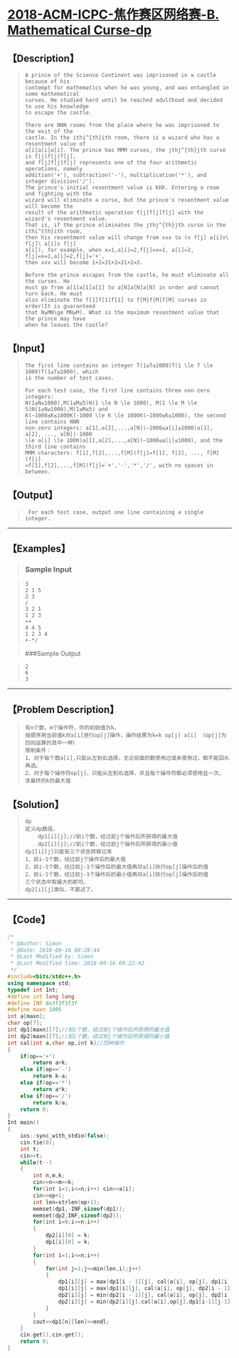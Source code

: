 #  [2018-ACM-ICPC-焦作赛区网络赛-B. Mathematical Curse-dp](https://nanti.jisuanke.com/t/31711)



## 【Description】

> ```
> A prince of the Science Continent was imprisoned in a castle because of his 
> contempt for mathematics when he was young, and was entangled in some mathematical
> curses. He studied hard until he reached adulthood and decided to use his knowledge 
> to escape the castle.
> 
> There are NNN rooms from the place where he was imprisoned to the exit of the 
> castle. In the ithi^{th}ith room, there is a wizard who has a resentment value of
> a[i]a[i]a[i]. The prince has MMM curses, the jthj^{th}jth curse is f[j]f[j]f[j], 
> and f[j]f[j]f[j] represents one of the four arithmetic operations, namely 
> addition('+'), subtraction('-'), multiplication('*'), and integer division('/'). 
> The prince's initial resentment value is KKK. Entering a room and fighting with the
> wizard will eliminate a curse, but the prince's resentment value will become the 
> result of the arithmetic operation f[j]f[j]f[j] with the wizard's resentment value.
> That is, if the prince eliminates the jthj^{th}jth curse in the ithi^{th}ith room,
> then his resentment value will change from xxx to (x f[j] a[i]x\ f[j]\ a[i]x f[j] 
> a[i]), for example, when x=1,a[i]=2,f[j]=x=1, a[i]=2, f[j]=x=1,a[i]=2,f[j]='+', 
> then xxx will become 1+2=31+2=31+2=3.
> 
> Before the prince escapes from the castle, he must eliminate all the curses. He 
> must go from a[1]a[1]a[1] to a[N]a[N]a[N] in order and cannot turn back. He must 
> also eliminate the f[1]f[1]f[1] to f[M]f[M]f[M] curses in order(It is guaranteed 
> that N≥MN\ge MN≥M). What is the maximum resentment value that the prince may have
> when he leaves the castle?
> ```

## 【Input】

> ```
> The first line contains an integer T(1≤T≤1000)T(1 \le T \le 1000)T(1≤T≤1000), which
> is the number of test cases.
> 
> For each test case, the first line contains three non-zero integers: 
> N(1≤N≤1000),M(1≤M≤5)N(1 \le N \le 1000), M(1 \le M \le 5)N(1≤N≤1000),M(1≤M≤5) and 
> K(−1000≤K≤1000K(-1000 \le K \le 1000K(−1000≤K≤1000), the second line contains NNN 
> non-zero integers: a[1],a[2],...,a[N](−1000≤a[i]≤1000)a[1], a[2], ..., a[N](-1000 
> \le a[i] \le 1000)a[1],a[2],...,a[N](−1000≤a[i]≤1000), and the third line contains
> MMM characters: f[1],f[2],...,f[M](f[j]=f[1], f[2], ..., f[M](f[j] 
> =f[1],f[2],...,f[M](f[j]='+','-','*','/', with no spaces in between.
> ```

## 【Output】

> ```
>  For each test case, output one line containing a single integer.
> ```

------



## 【Examples】 

> ### Sample Input

> ```
> 3
> 2 1 5
> 2 3
> /
> 3 2 1
> 1 2 3
> ++
> 4 4 5
> 1 2 3 4
> +-*/
> ```

> ###Sample Output

> ```
> 2
> 6
> 3
> ```

------



## 【Problem Description】

> ```
> 有n个数，m个操作符，你的初始值为k。
> 按顺序用当前值k对a[i]进行op[j]操作，操作结果为k=k op[j] a[i] （op[j]为四则运算的其中一种）
> 限制条件：
> 1、对于每个数a[i],只能从左到右选择，无论前面的数使用过或未使用过，都不能回头再选。
> 2、对于每个操作符op[j]，只能从左到右选择，并且每个操作符都必须使用且一次。
> 求最终的k的最大值
> ```

## 【Solution】

> ```
> dp
> 定义dp数组，
>     dp1[i][j];//前i个数，经过前j个操作后所获得的最大值
>     dp2[i][j];//前i个数，经过前j个操作后所获得的最小值
> dp1[i][j]只能有三个状态转移过来
> 1、前i-1个数，经过前j个操作后的最大值
> 2、前i-1个数，经过前j-1个操作后的最大值再对a[i]执行op[j]操作后的值
> 2、前i-1个数，经过前j-1个操作后的最小值再对a[i]执行op[j]操作后的值
> 三个状态中取最大的即可。
> dp2[i][j]类似，不累述了。
> 
> ```

------



## 【Code】

```c++
/*
 * @Author: Simon 
 * @Date: 2018-09-16 08:28:44 
 * @Last Modified by: Simon
 * @Last Modified time: 2018-09-16 09:22:42
 */
#include<bits/stdc++.h>
using namespace std;
typedef int Int;
#define int long long
#define INF 0x3f3f3f3f
#define maxn 1005
int a[maxn];
char op[7];
int dp1[maxn][7];//前i个数，经过前j个操作后所获得的最大值
int dp2[maxn][7];//前i个数，经过前j个操作后所获得的最小值
int cal(int a,char op,int k)//四种操作
{
	if(op=='+')
		return a+k;
	else if(op=='-')
		return k-a;
	else if(op=='*')
		return a*k;
	else if(op=='/')
		return k/a;
	return 0;
}
Int main()
{
    ios::sync_with_stdio(false);
    cin.tie(0);
	int t;
	cin>>t;
	while(t--)
	{
		int n,m,k;
		cin>>n>>m>>k;
		for(int i=1;i<=n;i++) cin>>a[i];
		cin>>op+1;
		int len=strlen(op+1);
		memset(dp1,-INF,sizeof(dp1));
		memset(dp2,INF,sizeof(dp2));
		for(int i=0;i<=n;i++)
		{
			dp2[i][0] = k;
			dp1[i][0] = k;
		}
		for(int i=1;i<=n;i++)
		{
			for(int j=1;j<=min(len,i);j++)
			{
				dp1[i][j] = max(dp1[i - 1][j], cal(a[i], op[j], dp1[i - 1][j - 1]));//第1个转移和第2个转移中最大的
				dp1[i][j] = max(dp1[i][j], cal(a[i], op[j], dp2[i - 1][j - 1]));//三个状态转移中最大的
				dp2[i][j] = min(dp2[i - 1][j], cal(a[i], op[j], dp2[i - 1][j - 1]));
				dp2[i][j] = min(dp2[i][j],cal(a[i],op[j],dp1[i-1][j-1]));
			}
		}
		cout<<dp1[n][len]<<endl;
	}
    cin.get(),cin.get();
    return 0;
}
```
